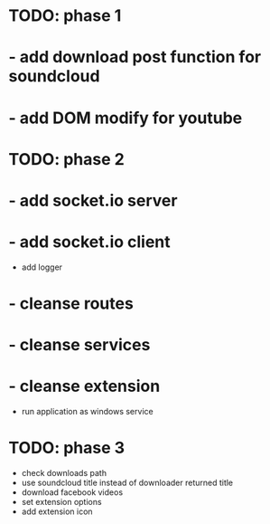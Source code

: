 # TODO: phase 1
# - add download post function for soundcloud
# - add DOM modify for youtube 

# TODO: phase 2
# - add socket.io server
# - add socket.io client
- add logger 
# - cleanse routes
# - cleanse services
# - cleanse extension
- run application as windows service


# TODO: phase 3
- check downloads path
- use soundcloud title instead of downloader returned title
- download facebook videos
- set extension options
- add extension icon